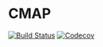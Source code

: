 # CMAP

[![Build Status](https://travis-ci.com/simonscmap/CMAP.jl.svg?branch=master)](https://travis-ci.com/simonscmap/CMAP.jl)
[![Codecov](https://codecov.io/gh/simonscmap/CMAP.jl/branch/master/graph/badge.svg)](https://codecov.io/gh/simonscmap/CMAP.jl)
